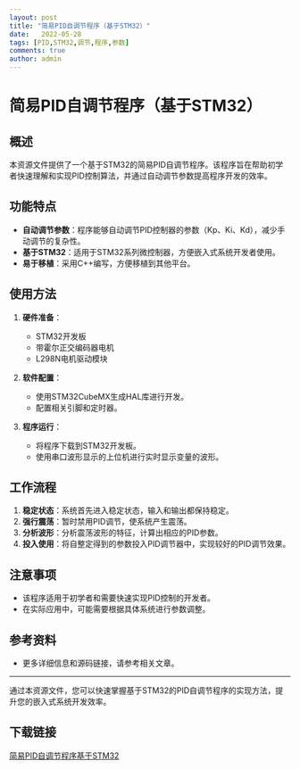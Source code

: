 ```yaml
---
layout: post
title: "简易PID自调节程序（基于STM32）"
date:   2022-05-28
tags: [PID,STM32,调节,程序,参数]
comments: true
author: admin
---
```

# 简易PID自调节程序（基于STM32）

## 概述

本资源文件提供了一个基于STM32的简易PID自调节程序。该程序旨在帮助初学者快速理解和实现PID控制算法，并通过自动调节参数提高程序开发的效率。

## 功能特点

- **自动调节参数**：程序能够自动调节PID控制器的参数（Kp、Ki、Kd），减少手动调节的复杂性。
- **基于STM32**：适用于STM32系列微控制器，方便嵌入式系统开发者使用。
- **易于移植**：采用C++编写，方便移植到其他平台。

## 使用方法

1. **硬件准备**：
   - STM32开发板
   - 带霍尔正交编码器电机
   - L298N电机驱动模块

2. **软件配置**：
   - 使用STM32CubeMX生成HAL库进行开发。
   - 配置相关引脚和定时器。

3. **程序运行**：
   - 将程序下载到STM32开发板。
   - 使用串口波形显示的上位机进行实时显示变量的波形。

## 工作流程

1. **稳定状态**：系统首先进入稳定状态，输入和输出都保持稳定。
2. **强行震荡**：暂时禁用PID调节，使系统产生震荡。
3. **分析波形**：分析震荡波形的特征，计算出相应的PID参数。
4. **投入使用**：将自整定得到的参数投入PID调节器中，实现较好的PID调节效果。

## 注意事项

- 该程序适用于初学者和需要快速实现PID控制的开发者。
- 在实际应用中，可能需要根据具体系统进行参数调整。

## 参考资料

- 更多详细信息和源码链接，请参考相关文章。

---

通过本资源文件，您可以快速掌握基于STM32的PID自调节程序的实现方法，提升您的嵌入式系统开发效率。

## 下载链接

[简易PID自调节程序基于STM32](https://pan.quark.cn/s/6486b74c307c)